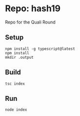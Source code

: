 # Repo: hash19

Repo for the Quali Round

## Setup

    npm install -g typescript@latest
    npm install
    mkdir .output

## Build

    tsc index

## Run

    node index
